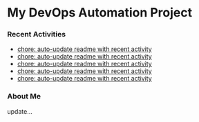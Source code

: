 # My DevOps Automation Project

### Recent Activities
<!-- activity:START -->
- [chore: auto-update readme with recent activity](https://github.com/kaigiii/mybowling-app/commit/49f0bd835d4fac6b15b8e7939db9cd55a2ebd615)
- [chore: auto-update readme with recent activity](https://github.com/kaigiii/mybowling-app/commit/af5aabd592a1c09f432276bfc0ed5ade9acb9c82)
- [chore: auto-update readme with recent activity](https://github.com/kaigiii/mybowling-app/commit/e55339320343287522270a0bf6eba70abf577f05)
- [chore: auto-update readme with recent activity](https://github.com/kaigiii/mybowling-app/commit/2933667969438a5e1878490eb2f3ea2204de6b61)
- [chore: auto-update readme with recent activity](https://github.com/kaigiii/mybowling-app/commit/633488e6b73b386a1a86a36e2ccd63ce9b892c21)
<!-- activity:END -->

### About Me
<!-- MYLINKS:START -->
<!-- MYLINKS:END -->

update...
